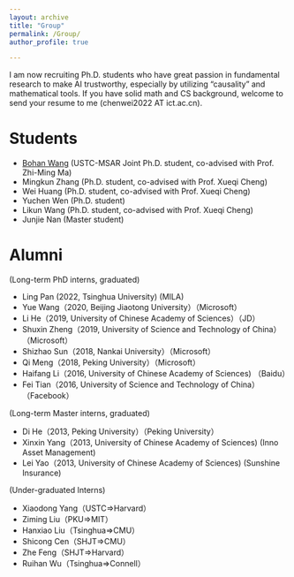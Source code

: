 ```yaml
---
layout: archive
title: "Group"
permalink: /Group/
author_profile: true

---
```

I am now recruiting Ph.D. students who have great passion in fundamental research to make AI trustworthy, especially by utilizing “causality” and mathematical tools. If you have solid math and CS background, welcome to send your resume to me (chenwei2022 AT ict.ac.cn).


Students
======
* [Bohan Wang](https://bhwangfy.github.io) (USTC-MSAR Joint Ph.D. student, co-advised with Prof. Zhi-Ming Ma)
* Mingkun Zhang (Ph.D. student, co-advised with Prof. Xueqi Cheng)
* Wei Huang (Ph.D. student, co-advised with Prof. Xueqi Cheng)
* Yuchen Wen (Ph.D. student)
* Likun Wang (Ph.D. student, co-advised with Prof. Xueqi Cheng)
* Junjie Nan (Master student)



Alumni
======
(Long-term PhD interns, graduated)
* Ling Pan (2022, Tsinghua University) (MILA)
* Yue Wang（2020, Beijing Jiaotong University）（Microsoft）
* Li He（2019, University of Chinese Academy of Sciences）（JD）
* Shuxin Zheng（2019, University of Science and Technology of China）（Microsoft）
* Shizhao Sun（2018, Nankai University）（Microsoft）
* Qi Meng（2018, Peking University）（Microsoft）
* Haifang Li（2016, University of Chinese Academy of Sciences) （Baidu）
* Fei Tian（2016, University of Science and Technology of China）（Facebook）

(Long-term Master interns, graduated)
* Di He（2013, Peking University）（Peking University）
* Xinxin Yang（2013, University of Chinese Academy of Sciences) (Inno Asset Management) 
* Lei Yao（2013, University of Chinese Academy of Sciences) (Sunshine Insurance)

(Under-graduated Interns)
* Xiaodong Yang（USTC=>Harvard）
* Ziming Liu（PKU=>MIT）
* Hanxiao Liu（Tsinghua=>CMU）
* Shicong Cen（SHJT=>CMU）
* Zhe Feng（SHJT=>Harvard）
* Ruihan Wu（Tsinghua=>Connell）
